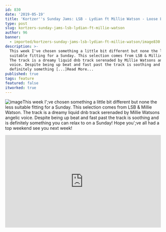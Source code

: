 ```yaml
---
id: 830
date: '2019-05-19'
title: 'Kortzer''s Sunday Jams: LSB - Lydian ft Millie Watson - Loose Lips'
type: post
slug: kortzers-sunday-jams-lsb-lydian-ft-millie-watson
author: 96
banner:
  - imported/kortzers-sunday-jams-lsb-lydian-ft-millie-watson/image830.jpeg
description: >-
  This week I've chosen something a little bit different but none the less
  suitable fitting for a Sunday. This selection comes from LSB & Millie Watson.
  The track is a dreamy liquid dnb track serenaded by Millie Watsons angelic
  voice. Despite being up beat and fast past the track is soothing and is
  definitely something [...]Read More...
published: true
tags: feature
featured: false
itworked: true
---
```

![image](../imported/kortzers-sunday-jams-lsb-lydian-ft-millie-watson/image830.jpeg)This week I';ve chosen something a little bit different but none the less suitable fitting for a Sunday. This selection comes from LSB & Millie Watson. The track is a dreamy liquid dnb track serenaded by Millie Watsons angelic voice. Despite being up beat and fast past the track is soothing and is definitely something you can relax to on a Sunday! Hope you';ve all had a top weekend see you next week!

<iframe width='100%' height='300' scrolling='no' frameborder='no' allow='autoplay' src='http://www.youtube.com/embed/G6EY2OrvgSw?wmode=opaque'></iframe>